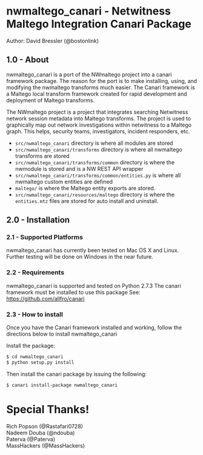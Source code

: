 nwmaltego_canari - Netwitness Maltego Integration Canari Package
=================================================================

Author: David Bressler (@bostonlink)

## 1.0 - About

nwmaltego_canari is a port of the NWmaltego project into a canari framework package.  The reason for the port is to
make installing, using, and modifying the nwmaltego transforms much easier.  The Canari framework is a Maltego local
transform framework created for rapid development and deployment of Maltego transforms.

The NWmaltego project is a project that integrates searching Netwitness network session metadata into Maltego transforms.
The project is used to graphically map out network investigations within netwitness to a Maltego graph.  This helps,
security teams, investigators, incident responders, etc.

* `src/nwmaltego_canari` directory is where all modules are stored
* `src/nwmaltego_canari/transforms` directory is where all nwmaltego transforms are stored
* `src/nwmaltego_canari/transforms/common` directory is where the nwmodule is stored and is a NW REST API wrapper
* `src/nwmaltego_canari/transforms/common/entities.py` is where all nwmaltego custom entities are defined
* `maltego/` is where the Maltego entity exports are stored.
* `src/nwmaltego_canari/resources/maltego` directory is where the `entities.mtz` files are stored for auto
  install and uninstall.

## 2.0 - Installation

### 2.1 - Supported Platforms
nwmaltego_canari has currently been tested on Mac OS X and Linux.
Further testing will be done on Windows in the near future.

### 2.2 - Requirements
nwmaltego_canari is supported and tested on Python 2.7.3
The canari framework must be installed to use this package
See: https://github.com/allfro/canari

### 2.3 - How to install
Once you have the Canari framework installed and working, follow the directions below to install nwmaltego_canari

Install the package:

```bash
$ cd nwmaltego_canari
$ python setup.py install
```
Then install the canari package by issuing the following:

```bash
$ canari install-package nwmaltego_canari
```

# Special Thanks!

Rich Popson (@Rastafari0728)<br/>
Nadeem Douba (@ndouba)<br/>
Paterva (@Paterva)<br/>
MassHackers (@MassHackers)<br/>



